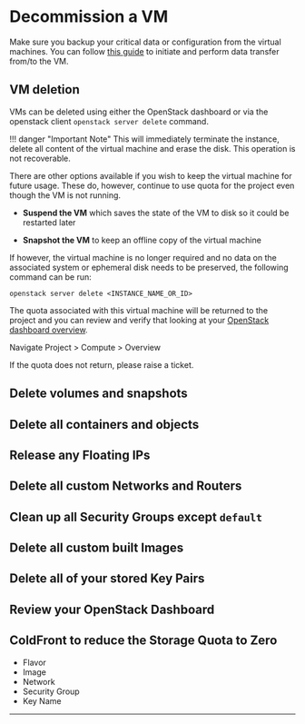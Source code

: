 # Decommission a VM

Make sure you backup your critical data or configuration from the virtual machines.
You can follow [this guide](../data-transfer/data-transfer-from-to-vm.md) to
initiate and perform data transfer from/to the VM.

## VM deletion

VMs can be deleted using either the OpenStack dashboard or via the openstack client
`openstack server delete` command.

!!! danger "Important Note"
    This will immediately terminate the instance, delete all content of the
    virtual machine and erase the disk. This operation is not recoverable.

There are other options available if you wish to keep the virtual machine for
future usage. These do, however, continue to use quota for the project even though
the VM is not running.

- **Suspend the VM** which saves the state of the VM to disk so it could be restarted
later

- **Snapshot the VM** to keep an offline copy of the virtual machine

If however, the virtual machine is no longer required and no data on the
associated system or ephemeral disk needs to be preserved, the following command
can be run:

    openstack server delete <INSTANCE_NAME_OR_ID>

The quota associated with this virtual machine will be returned to the project
and you can review and verify that looking at your
[OpenStack dashboard overview](../logging-in/dashboard-overview.md#compute-panel).

Navigate Project > Compute > Overview

If the quota does not return, please raise a ticket.

## Delete volumes and snapshots

## Delete all containers and objects

## Release any Floating IPs

## Delete all custom Networks and Routers

## Clean up all Security Groups except `default`

## Delete all custom built Images

## Delete all of your stored Key Pairs

## Review your OpenStack Dashboard

## ColdFront to reduce the Storage Quota to Zero

- Flavor
- Image
- Network
- Security Group
- Key Name

---

